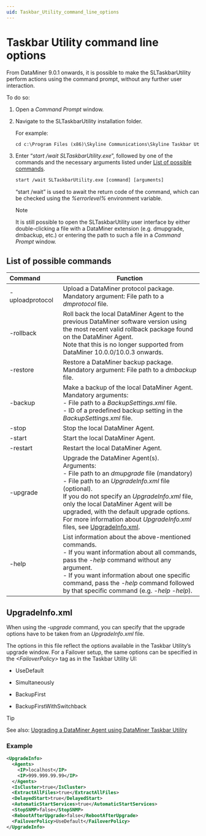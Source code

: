 ```yaml
---
uid: Taskbar_Utility_command_line_options
---
```


# Taskbar Utility command line options

From DataMiner 9.0.1 onwards, it is possible to make the SLTaskbarUtility perform actions using the command prompt, without any further user interaction.

To do so:

1. Open a *Command Prompt* window.

1. Navigate to the SLTaskbarUtility installation folder.

   For example:

   ```txt
   cd c:\Program Files (x86)\Skyline Communications\Skyline Taskbar Utility
   ```

1. Enter “*start /wait SLTaskbarUtility.exe*”, followed by one of the commands and the necessary arguments listed under [List of possible commands](#list-of-possible-commands).

   ```txt
   start /wait SLTaskbarUtility.exe [command] [arguments]
    ```

   “start /wait” is used to await the return code of the command, which can be checked using the *%errorlevel%* environment variable.

   > [!NOTE]
   > It is still possible to open the SLTaskbarUtility user interface by either double-clicking a file with a DataMiner extension (e.g. dmupgrade, dmbackup, etc.) or entering the path to such a file in a *Command Prompt* window.

## List of possible commands

| Command&nbsp;&nbsp;&nbsp;&nbsp;&nbsp;&nbsp;&nbsp;&nbsp;&nbsp;&nbsp; | Function |
|--|--|
| -uploadprotocol | Upload a DataMiner protocol package.<br> Mandatory argument: File path to a *dmprotocol* file. |
| -rollback | Roll back the local DataMiner Agent to the previous DataMiner software version using the most recent valid rollback package found on the DataMiner Agent.<br> Note that this is no longer supported from DataMiner 10.0.0/10.0.3 onwards. |
| -restore | Restore a DataMiner backup package.<br> Mandatory argument: File path to a *dmbackup* file. |
| -backup | Make a backup of the local DataMiner Agent.<br> Mandatory arguments:<br> -  File path to a *BackupSettings.xml* file.<br> -  ID of a predefined backup setting in the *BackupSettings.xml* file. |
| -stop | Stop the local DataMiner Agent. |
| -start | Start the local DataMiner Agent. |
| -restart | Restart the local DataMiner Agent. |
| -upgrade | Upgrade the DataMiner Agent(s).<br> Arguments:<br> -  File path to an *dmupgrade* file (mandatory)<br> -  File path to an *UpgradeInfo.xml* file (optional).<br> If you do not specify an *UpgradeInfo.xml* file, only the local DataMiner Agent will be upgraded, with the default upgrade options.<br> For more information about *UpgradeInfo.xml* files, see [UpgradeInfo.xml](#upgradeinfoxml). |
| -help | List information about the above-mentioned commands.<br> -  If you want information about all commands, pass the *-help* command without any argument.<br> -  If you want information about one specific command, pass the *-help* command followed by that specific command (e.g. *-help -help*). |

## UpgradeInfo.xml

When using the *-upgrade* command, you can specify that the upgrade options have to be taken from an *UpgradeInfo.xml* file.

The options in this file reflect the options available in the Taskbar Utility’s upgrade window. For a Failover setup, the same options can be specified in the *\<FailoverPolicy>* tag as in the Taskbar Utility UI:

- UseDefault

- Simultaneously

- BackupFirst

- BackupFirstWithSwitchback

> [!TIP]
> See also: [Upgrading a DataMiner Agent using DataMiner Taskbar Utility](xref:Upgrading_a_DataMiner_Agent_using_DataMiner_Taskbar_Utility)

### Example

```xml
<UpgradeInfo>
  <Agents>
    <IP>localhost</IP>
    <IP>999.999.99.99</IP>
  </Agents>
  <IsCluster>true</IsCluster>
  <ExtractAllFiles>true</ExtractAllFiles>
  <DelayedStart>true</DelayedStart>
  <AutomaticStartServices>true</AutomaticStartServices>
  <StopSNMP>false</StopSNMP>
  <RebootAfterUpgrade>false</RebootAfterUpgrade>
  <FailoverPolicy>UseDefault</FailoverPolicy>
</UpgradeInfo>
```
